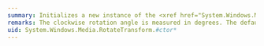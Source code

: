 ```yaml
---
summary: Initializes a new instance of the <xref href="System.Windows.Media.RotateTransform"></xref> class.
remarks: The clockwise rotation angle is measured in degrees. The default center of rotation is the origin.
uid: System.Windows.Media.RotateTransform.#ctor*
---
```

